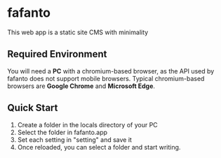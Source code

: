 # fafanto
This web app is a static site CMS with minimality

## Required Environment
You will need a **PC** with a chromium-based browser, as the API used by fafanto does not support mobile browsers.
Typical chromium-based browsers are **Google Chrome** and **Microsoft Edge**.

## Quick Start
1. Create a folder in the locals directory of your PC
2. Select the folder in fafanto.app
3. Set each setting in "setting" and save it
4. Once reloaded, you can select a folder and start writing.
